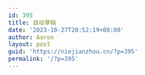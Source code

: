 ```yaml
---
id: 395
title: 自动草稿
date: '2023-10-27T20:52:19+08:00'
author: Aaron
layout: post
guid: 'https://niejianzhou.cn/?p=395'
permalink: '/?p=395'
---
```


